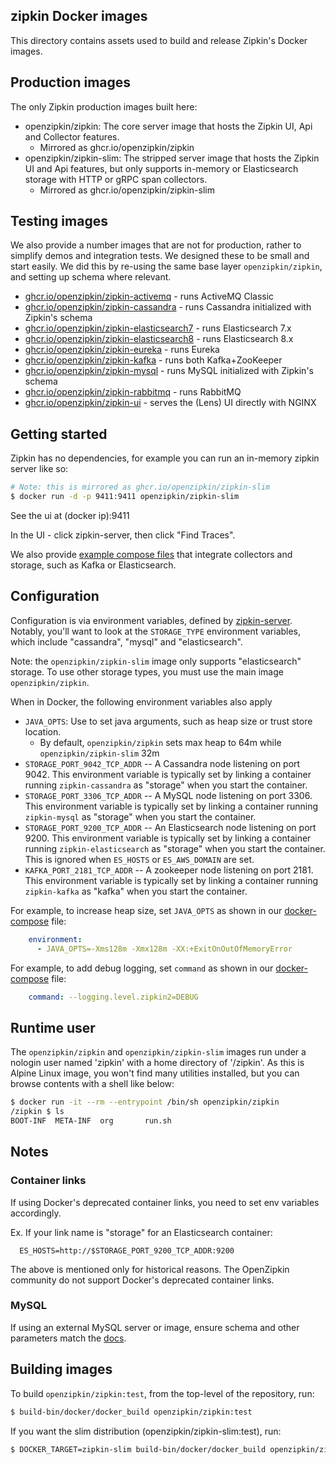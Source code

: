 ## zipkin Docker images
This directory contains assets used to build and release Zipkin's Docker images.

## Production images
The only Zipkin production images built here:
* openzipkin/zipkin: The core server image that hosts the Zipkin UI, Api and Collector features.
  * Mirrored as ghcr.io/openzipkin/zipkin
* openzipkin/zipkin-slim: The stripped server image that hosts the Zipkin UI and Api features, but only supports in-memory or Elasticsearch storage with HTTP or gRPC span collectors.
  * Mirrored as ghcr.io/openzipkin/zipkin-slim

## Testing images

We also provide a number images that are not for production, rather to simplify demos and
integration tests. We designed these to be small and start easily. We did this by re-using the same
base layer `openzipkin/zipkin`, and setting up schema where relevant.

* [ghcr.io/openzipkin/zipkin-activemq](test-images/zipkin-activemq/README.md) - runs ActiveMQ Classic
* [ghcr.io/openzipkin/zipkin-cassandra](test-images/zipkin-cassandra/README.md) - runs Cassandra initialized with Zipkin's schema
* [ghcr.io/openzipkin/zipkin-elasticsearch7](test-images/zipkin-elasticsearch7/README.md) - runs Elasticsearch 7.x
* [ghcr.io/openzipkin/zipkin-elasticsearch8](test-images/zipkin-elasticsearch8/README.md) - runs Elasticsearch 8.x
* [ghcr.io/openzipkin/zipkin-eureka](test-images/zipkin-eureka/README.md) - runs Eureka
* [ghcr.io/openzipkin/zipkin-kafka](test-images/zipkin-kafka/README.md) - runs both Kafka+ZooKeeper
* [ghcr.io/openzipkin/zipkin-mysql](test-images/zipkin-mysql/README.md) - runs MySQL initialized with Zipkin's schema
* [ghcr.io/openzipkin/zipkin-rabbitmq](test-images/zipkin-rabbitmq/README.md) - runs RabbitMQ
* [ghcr.io/openzipkin/zipkin-ui](test-images/zipkin-ui/README.md) - serves the (Lens) UI directly with NGINX

## Getting started

Zipkin has no dependencies, for example you can run an in-memory zipkin server like so:

```bash
# Note: this is mirrored as ghcr.io/openzipkin/zipkin-slim
$ docker run -d -p 9411:9411 openzipkin/zipkin-slim
```

See the ui at (docker ip):9411

In the UI - click zipkin-server, then click "Find Traces".

We also provide [example compose files](examples/README.md) that integrate collectors and storage,
such as Kafka or Elasticsearch.

## Configuration
Configuration is via environment variables, defined by [zipkin-server](https://github.com/openzipkin/zipkin/blob/master/zipkin-server/README.md). Notably, you'll want to look at the `STORAGE_TYPE` environment variables, which
include "cassandra", "mysql" and "elasticsearch".

Note: the `openzipkin/zipkin-slim` image only supports "elasticsearch" storage. To use other storage types, you must use the main image `openzipkin/zipkin`.

When in Docker, the following environment variables also apply

* `JAVA_OPTS`: Use to set java arguments, such as heap size or trust store location.
  * By default, `openzipkin/zipkin` sets max heap to 64m while `openzipkin/zipkin-slim` 32m
* `STORAGE_PORT_9042_TCP_ADDR` -- A Cassandra node listening on port 9042. This
  environment variable is typically set by linking a container running
  `zipkin-cassandra` as "storage" when you start the container.
* `STORAGE_PORT_3306_TCP_ADDR` -- A MySQL node listening on port 3306. This
  environment variable is typically set by linking a container running
  `zipkin-mysql` as "storage" when you start the container.
* `STORAGE_PORT_9200_TCP_ADDR` -- An Elasticsearch node listening on port 9200. This
  environment variable is typically set by linking a container running
  `zipkin-elasticsearch` as "storage" when you start the container. This is ignored
  when `ES_HOSTS` or `ES_AWS_DOMAIN` are set.
* `KAFKA_PORT_2181_TCP_ADDR` -- A zookeeper node listening on port 2181. This
  environment variable is typically set by linking a container running
  `zipkin-kafka` as "kafka" when you start the container.

For example, to increase heap size, set `JAVA_OPTS` as shown in our [docker-compose](examples/docker-compose.yml) file:
```yaml
    environment:
      - JAVA_OPTS=-Xms128m -Xmx128m -XX:+ExitOnOutOfMemoryError
```

For example, to add debug logging, set `command` as shown in our [docker-compose](examples/docker-compose.yml) file:
```yaml
    command: --logging.level.zipkin2=DEBUG
```

## Runtime user
The `openzipkin/zipkin` and `openzipkin/zipkin-slim` images run under a nologin
user named 'zipkin' with a home directory of '/zipkin'. As this is Alpine Linux
image, you won't find many utilities installed, but you can browse contents
with a shell like below:

```bash
$ docker run -it --rm --entrypoint /bin/sh openzipkin/zipkin
/zipkin $ ls
BOOT-INF  META-INF  org       run.sh
```

## Notes

### Container links
If using Docker's deprecated container links, you need to set env variables
accordingly.

Ex. If your link name is "storage" for an Elasticsearch container:
```
  ES_HOSTS=http://$STORAGE_PORT_9200_TCP_ADDR:9200
```

The above is mentioned only for historical reasons. The OpenZipkin community
do not support Docker's deprecated container links.

### MySQL
If using an external MySQL server or image, ensure schema and other parameters match the [docs](https://github.com/openzipkin/zipkin/tree/master/zipkin-storage/mysql-v1#applying-the-schema).

## Building images

To build `openzipkin/zipkin:test`, from the top-level of the repository, run:
```bash
$ build-bin/docker/docker_build openzipkin/zipkin:test
```

If you want the slim distribution (openzipkin/zipkin-slim:test), run:
```bash
$ DOCKER_TARGET=zipkin-slim build-bin/docker/docker_build openzipkin/zipkin-slim:test
```
